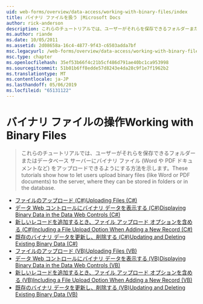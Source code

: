 ```yaml
---
uid: web-forms/overview/data-access/working-with-binary-files/index
title: バイナリ ファイルを扱う |Microsoft Docs
author: rick-anderson
description: これらのチュートリアルでは、ユーザーがそれらを保存できるフォルダーまたはデータベース サーバーにバイナリ ファイル (Word や PDF ドキュメントなど) をアップロードできるようにする方法を示します。
ms.author: riande
ms.date: 10/05/2011
ms.assetid: 2d08658a-16c4-4877-9f43-c6503adda7bf
msc.legacyurl: /web-forms/overview/data-access/working-with-binary-files
msc.type: chapter
ms.openlocfilehash: 35ef53b66f4c21b5cf486d791ae40bc1ca953998
ms.sourcegitcommit: 51b01b6ff8edde57d8243e4da28c9f1e7f1962b2
ms.translationtype: MT
ms.contentlocale: ja-JP
ms.lasthandoff: 05/06/2019
ms.locfileid: "65131122"
---
```

# <a name="working-with-binary-files"></a><span data-ttu-id="f82ae-103">バイナリ ファイルの操作</span><span class="sxs-lookup"><span data-stu-id="f82ae-103">Working with Binary Files</span></span>

> <span data-ttu-id="f82ae-104">これらのチュートリアルでは、ユーザーがそれらを保存できるフォルダーまたはデータベース サーバーにバイナリ ファイル (Word や PDF ドキュメントなど) をアップロードできるようにする方法を示します。</span><span class="sxs-lookup"><span data-stu-id="f82ae-104">These tutorials show how to let users upload binary files (like Word or PDF documents) to the server, where they can be stored in folders or in the database.</span></span>

- [<span data-ttu-id="f82ae-105">ファイルのアップロード (C#)</span><span class="sxs-lookup"><span data-stu-id="f82ae-105">Uploading Files (C#)</span></span>](uploading-files-cs.md)
- [<span data-ttu-id="f82ae-106">データ Web コントロールにバイナリ データを表示する (C#)</span><span class="sxs-lookup"><span data-stu-id="f82ae-106">Displaying Binary Data in the Data Web Controls (C#)</span></span>](displaying-binary-data-in-the-data-web-controls-cs.md)
- [<span data-ttu-id="f82ae-107">新しいレコードを追加するとき、ファイル アップロード オプションを含める (C#)</span><span class="sxs-lookup"><span data-stu-id="f82ae-107">Including a File Upload Option When Adding a New Record (C#)</span></span>](including-a-file-upload-option-when-adding-a-new-record-cs.md)
- [<span data-ttu-id="f82ae-108">既存のバイナリ データを更新し、削除する (C#)</span><span class="sxs-lookup"><span data-stu-id="f82ae-108">Updating and Deleting Existing Binary Data (C#)</span></span>](updating-and-deleting-existing-binary-data-cs.md)
- [<span data-ttu-id="f82ae-109">ファイルのアップロード (VB)</span><span class="sxs-lookup"><span data-stu-id="f82ae-109">Uploading Files (VB)</span></span>](uploading-files-vb.md)
- [<span data-ttu-id="f82ae-110">データ Web コントロールにバイナリ データを表示する (VB)</span><span class="sxs-lookup"><span data-stu-id="f82ae-110">Displaying Binary Data in the Data Web Controls (VB)</span></span>](displaying-binary-data-in-the-data-web-controls-vb.md)
- [<span data-ttu-id="f82ae-111">新しいレコードを追加するとき、ファイル アップロード オプションを含める (VB)</span><span class="sxs-lookup"><span data-stu-id="f82ae-111">Including a File Upload Option When Adding a New Record (VB)</span></span>](including-a-file-upload-option-when-adding-a-new-record-vb.md)
- [<span data-ttu-id="f82ae-112">既存のバイナリ データを更新し、削除する (VB)</span><span class="sxs-lookup"><span data-stu-id="f82ae-112">Updating and Deleting Existing Binary Data (VB)</span></span>](updating-and-deleting-existing-binary-data-vb.md)
